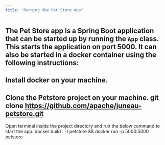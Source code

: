 ```yaml
---
title: "Running the Pet Store App"
---
```


The Pet Store app is a Spring Boot application that can be started up by running the `App` class.
This starts the application on port 5000.  It can also be started in a docker container using the following
instructions:
-
Install docker on your machine.
-
Clone the Petstore project on your machine.
git clone https://github.com/apache/juneau-petstore.git
-
Open terminal inside the project directory and run the below command to start the app.
docker build . -t petstore && docker run -p 5000:5000 petstore
